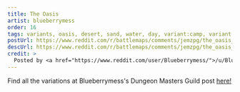 ```yaml
---
title: The Oasis
artist: blueberrymess
order: 16
tags: variants, oasis, desert, sand, water, day, variant:camp, variant:ruins, variant:magic-circles, variant:night, artist:blueberrymess
postUrl: https://www.reddit.com/r/battlemaps/comments/jemzpg/the_oasis_65x45/
descUrl: https://www.reddit.com/r/battlemaps/comments/jemzpg/the_oasis_65x45/g9f5r7s/
credit: >
  Posted by <a href="https://www.reddit.com/user/Blueberrymess/">/u/Blueberrymess</a> to <a href="https://www.reddit.com/r/battlemaps/">/r/battlemaps</a> in Oct, 2020. <br/> Please support the artist on <a href="https://www.dmsguild.com/browse.php?author=To%C3%B1i%20Gil">Dungeon Masters Guild</a> and <a href="https://ko-fi.com/blueberrymess">Ko-fi</a>, as well as follow them on <a href="https://twitter.com/Blueberryme88">Twitter</a>, <a href="https://blueberrymess.artstation.com/">ArtStation</a>
---
```

Find all the variations at Blueberrymess's Dungeon Masters Guild post <a href="https://www.dmsguild.com/product/326666/Deserts-VOL2-The-Oasis?src=by_author_of_product" title="Deserts VOL2: The Oasis by Blueberrymess on Dungeon Masters Guild">here!</a>
